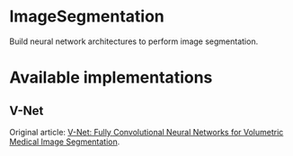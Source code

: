 # ImageSegmentation
Build neural network architectures to perform image segmentation.

# Available implementations
## V-Net
Original article: [V-Net: Fully Convolutional Neural Networks for Volumetric Medical Image Segmentation](https://arxiv.org/abs/1606.04797).
